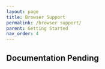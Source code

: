 ```yaml
---
layout: page
title: Browser Support
permalink: /browser support/
parent: Getting Started
nav_order: 4
---
```


## Documentation Pending
